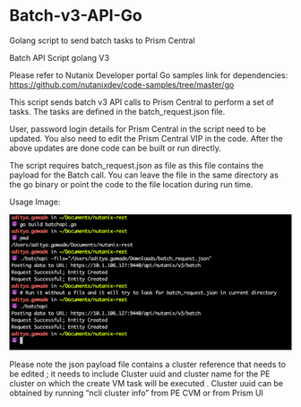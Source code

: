 # Batch-v3-API-Go
Golang script to send batch tasks to Prism Central 

Batch API Script golang V3 

Please refer to Nutanix Developer portal Go samples link for dependencies: https://github.com/nutanixdev/code-samples/tree/master/go

This script sends batch v3 API calls to Prism Central to perform a set of tasks. The tasks are defined in the batch_request.json file. 

User, password  login details for Prism Central in the script need to be updated. 
You also need to edit the Prism Central VIP in the code. After the above updates are done code can be built or run directly. 

The script requires batch_request.json as file as this file contains the payload for the Batch call. 
You can leave the file in the same directory as the go binary or point the code to the file location during run time. 

Usage Image:

![Go v3 Batch API Script Usage](gov3batch.png)
 

Please note the json payload file contains a cluster reference that needs to be edited ; it needs to include Cluster uuid and cluster name for the PE cluster on which the create VM task will be executed . Cluster uuid can be obtained by running “ncli cluster info” from PE CVM or from Prism UI

